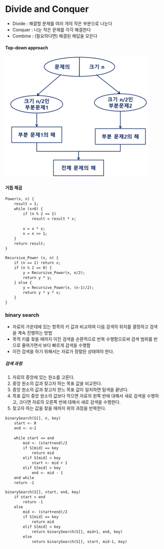 # Divide and Conquer

- Divide : 해결할 문제를 여러 개의 작은 부분으로 나눈다
- Conquer : 나눈 작은 문제를 각각 해결한다
- Combine : (필요하다면) 해결된 해답을 모은다



#### Top-down approach

![image-20211005015659069](Algorithm.assets/image-20211005015659069.png)



#### 거듭 제곱

```
Power(x, n) {
	result = 1;
	while (x>0) {
		if (n % 2 == 1) 
			result = result * x;
		
		x = x * x;
		n = n >> 1;
	}
	return result;
}
```

```
Recursive_Power (x, n) {
	if (n == 1) return x;
	if (n % 2 == 0) {
		y = Recursive_Power(x, n/2);
		return y * y;
	} else {
		y = Recursive_Power(x, (n-1)/2);
		return y * y * x;
	}
}
```





### binary search

- 자료의 가운데에 있는 항목의 키 값과 비교하여 다음 검색의 위치를 결정하고 검색을 계속 진행하는 방법
- 목적 키를 찾을 때까지 이진 검색을 순환적으로 반복 수행함으로써 검색 범위를 반으로 줄여가면서 보다 빠르게 검색을 수행함
- 이진 검색을 하기 위해서는 자료가 정렬된 상태여야 한다.



##### 검색 과정

1. 자료의 중앙에 있는 원소를 고른다.
2. 중앙 원소의 값과 찾고자 하는 목표 값을 비교한다.
3. 중앙 원소의 값과 찾고자 한느 목표 값이 일치하면 탐색을 끝낸다.
4. 목표 값이 중앙 원소의 값보다 작으면 자료의 왼쪽 반에 대해서 새로 검색을 수행하고, 크다면 자료의 오른쪽 반에 대해서 새로 검색을 수행한다.
5. 찾고자 하는 값을 찾을 때까지 위의 과정을 반복한다.



```
binarySearch(S[], n, key)
	start <- 0
	end <- n-1
	
	while start <= end
		mid <- (start+end)/2
		if S[mid] == key
			return mid
		elif S[mid] < key
			start <- mid + 1
		elif S[mid] > key
			end <- mid - 1
	end while
	return -1
```

```
binarySearch(S[], start, end, key)
	if start > end
		return -1
	else
		mid <- (start+end)/2
		if S[mid] == key
			return mid
		elif S[mid] < key
			return binarySearch(S[], mid+1, end, key)
		else
			return binarySearch(S[], start, mid-1, key)
```

